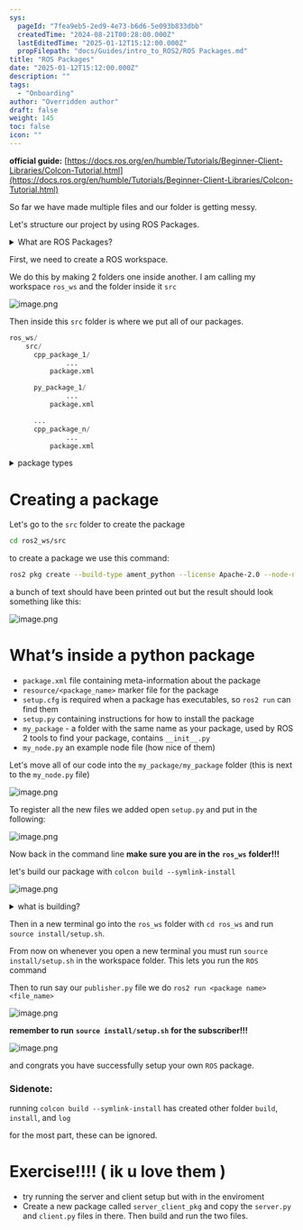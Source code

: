 ```yaml
---
sys:
  pageId: "7fea9eb5-2ed9-4e73-b6d6-5e093b833dbb"
  createdTime: "2024-08-21T00:28:00.000Z"
  lastEditedTime: "2025-01-12T15:12:00.000Z"
  propFilepath: "docs/Guides/intro_to_ROS2/ROS Packages.md"
title: "ROS Packages"
date: "2025-01-12T15:12:00.000Z"
description: ""
tags:
  - "Onboarding"
author: "Overridden author"
draft: false
weight: 145
toc: false
icon: ""
---
```


**official guide:** [https://docs.ros.org/en/humble/Tutorials/Beginner-Client-Libraries/Colcon-Tutorial.html](https://docs.ros.org/en/humble/Tutorials/Beginner-Client-Libraries/Colcon-Tutorial.html)

So far we have made multiple files and our folder is getting messy.

Let's structure our project by using ROS Packages.

<details>

<summary>What are ROS Packages?</summary>

ROS Packages are, as the name implies, packages of code that are highly sharable between ROS developers.

They consist of a folder, `package.xml` file, and source code

```python
      cpp_package_1/
		      ... imagine much code files here ..
          package.xml
```

</details>

First, we need to create a ROS workspace.

We do this by making 2 folders one inside another. I am calling my workspace `ros_ws` and the folder inside it `src`

![image.png](https://prod-files-secure.s3.us-west-2.amazonaws.com/d518164a-d88e-44d1-a4ee-3adb3bd8bce0/70706947-fd18-4537-a67b-e12946812d31/image.png?X-Amz-Algorithm=AWS4-HMAC-SHA256&X-Amz-Content-Sha256=UNSIGNED-PAYLOAD&X-Amz-Credential=ASIAZI2LB466QWDQ5OFE%2F20250226%2Fus-west-2%2Fs3%2Faws4_request&X-Amz-Date=20250226T041042Z&X-Amz-Expires=3600&X-Amz-Security-Token=IQoJb3JpZ2luX2VjEBwaCXVzLXdlc3QtMiJGMEQCIHFtg2THDurhOGo2f72KWuaHUUL7fvgSJssLrlye6WLhAiBSERFPp0RfJlGqzjiKjqNrptRIBUBJbFH6ABHZUaKBoyr%2FAwhVEAAaDDYzNzQyMzE4MzgwNSIMlFY0iEP0yuKnplFWKtwDgmbB5yhLKrVVB4jAP%2B83JWz15SBGLhAzNtw6MZTn6dyqC22e9dYOpykUBmvJsg6amf62rYol1szSaVb6GJsCsw5%2FmXxI7WEensCSEfCv1DzQN5AsPrjYfS3kLuXUeXLf%2BNV6%2FjHsXJrivO9sVG9ONXjSwNHgBV07tGDieJJI0B7PMS4IUG44Y834oeFEPxoKhC6VFuamS6aJ5oVPzmxRX0AUBsGRztlROkKoS7fWtDckBPD2OZofNmblnWwa6KklCL1%2FzsnlHDhtT7Vrt%2F69r%2FRIkT6Yw0VDr6Uo9%2BFRGdpwsSw7KDqc72M1JUl5P1pZKhbOtRmde7kYzLTxES9t90%2FubmeBtA7AFrjYlk5%2B5u1H%2B8s7f9FPcLelK%2FLpstCcFpH4RMzNnq1doXAudvsBH7oslq4y2Oqk0uNZ6OLg%2FcT3%2BHsuKKnwekoVKOPEnGUu3FK%2F0GyG2gjL8OUJPjuCuz8p%2FtiqbNMF5S3HRWRu8dLBx2RRSxUv%2BmSpisUvs4NgndHgc9FemovNxX3bY8Oku8Rp7I3i0GzcnVMxyp3ftNvgfbsCDODYk8aqkFcHCL0k8rF4oGr8IfFwPi34XqEA9r%2FCeP3NdtMAJAdrdkns3gxtJK4wKegjLP%2FrNrEwzp76vQY6pgFusliBxj9UJvl6OBBO9DsQ9BTyxyWQqksm8OGewMYETH2%2Bx7mE1TVKmCACpQ27mbr3jkT8cjsY0Ca7PH0IAwuXp61S8EDeuXMmwmvgP%2BkzV88cMZDhq%2BUKSKQRYVnSZ7Wq0vfZHT838QWr1A%2Bb0iB%2FPvECzmk2dnemahaspbGPHuO1N3CIq%2FYOd%2Fw4OlFfL0aJqs3qxg7VI785IBDpyoB5M%2BwOy46V&X-Amz-Signature=db5434b30612534d52360934ace70ece623f90a124f8ca10a87a1702f0e77beb&X-Amz-SignedHeaders=host&x-id=GetObject)

Then inside this `src` folder is where we put all of our packages.

```python
ros_ws/
    src/
      cpp_package_1/
		      ...
          package.xml

      py_package_1/
		      ...
          package.xml

      ...
      cpp_package_n/
		      ...
          package.xml

```

<details>

<summary>package types</summary>

packages can be either `C++` or python.

the intern file structure is different for each but for this guide we will stick to creating python packages

</details>

# Creating a package

Let's go to the `src` folder to create the package

```bash
cd ros2_ws/src
```

to create a package we use this command:

```bash
ros2 pkg create --build-type ament_python --license Apache-2.0 --node-name my_node my_package
```

a bunch of text should have been printed out but the result should look something like this:

![image.png](https://prod-files-secure.s3.us-west-2.amazonaws.com/d518164a-d88e-44d1-a4ee-3adb3bd8bce0/e6cf1e3f-8512-4a3e-b131-079f800bf3e8/image.png?X-Amz-Algorithm=AWS4-HMAC-SHA256&X-Amz-Content-Sha256=UNSIGNED-PAYLOAD&X-Amz-Credential=ASIAZI2LB466QWDQ5OFE%2F20250226%2Fus-west-2%2Fs3%2Faws4_request&X-Amz-Date=20250226T041042Z&X-Amz-Expires=3600&X-Amz-Security-Token=IQoJb3JpZ2luX2VjEBwaCXVzLXdlc3QtMiJGMEQCIHFtg2THDurhOGo2f72KWuaHUUL7fvgSJssLrlye6WLhAiBSERFPp0RfJlGqzjiKjqNrptRIBUBJbFH6ABHZUaKBoyr%2FAwhVEAAaDDYzNzQyMzE4MzgwNSIMlFY0iEP0yuKnplFWKtwDgmbB5yhLKrVVB4jAP%2B83JWz15SBGLhAzNtw6MZTn6dyqC22e9dYOpykUBmvJsg6amf62rYol1szSaVb6GJsCsw5%2FmXxI7WEensCSEfCv1DzQN5AsPrjYfS3kLuXUeXLf%2BNV6%2FjHsXJrivO9sVG9ONXjSwNHgBV07tGDieJJI0B7PMS4IUG44Y834oeFEPxoKhC6VFuamS6aJ5oVPzmxRX0AUBsGRztlROkKoS7fWtDckBPD2OZofNmblnWwa6KklCL1%2FzsnlHDhtT7Vrt%2F69r%2FRIkT6Yw0VDr6Uo9%2BFRGdpwsSw7KDqc72M1JUl5P1pZKhbOtRmde7kYzLTxES9t90%2FubmeBtA7AFrjYlk5%2B5u1H%2B8s7f9FPcLelK%2FLpstCcFpH4RMzNnq1doXAudvsBH7oslq4y2Oqk0uNZ6OLg%2FcT3%2BHsuKKnwekoVKOPEnGUu3FK%2F0GyG2gjL8OUJPjuCuz8p%2FtiqbNMF5S3HRWRu8dLBx2RRSxUv%2BmSpisUvs4NgndHgc9FemovNxX3bY8Oku8Rp7I3i0GzcnVMxyp3ftNvgfbsCDODYk8aqkFcHCL0k8rF4oGr8IfFwPi34XqEA9r%2FCeP3NdtMAJAdrdkns3gxtJK4wKegjLP%2FrNrEwzp76vQY6pgFusliBxj9UJvl6OBBO9DsQ9BTyxyWQqksm8OGewMYETH2%2Bx7mE1TVKmCACpQ27mbr3jkT8cjsY0Ca7PH0IAwuXp61S8EDeuXMmwmvgP%2BkzV88cMZDhq%2BUKSKQRYVnSZ7Wq0vfZHT838QWr1A%2Bb0iB%2FPvECzmk2dnemahaspbGPHuO1N3CIq%2FYOd%2Fw4OlFfL0aJqs3qxg7VI785IBDpyoB5M%2BwOy46V&X-Amz-Signature=abc24069f09954cc67c8e7d5364448a32f57eb4a1bc841846323edb859f7f60e&X-Amz-SignedHeaders=host&x-id=GetObject)

# What’s inside a python package

- `package.xml` file containing meta-information about the package
- `resource/<package_name>` marker file for the package
- `setup.cfg` is required when a package has executables, so `ros2 run` can find them
- `setup.py` containing instructions for how to install the package
- `my_package` - a folder with the same name as your package, used by ROS 2 tools to find your package, contains `__init__.py`
- `my_node.py` an example node file (how nice of them)

Let's move all of our code into the `my_package/my_package` folder (this is next to the `my_node.py` file)

![image.png](https://prod-files-secure.s3.us-west-2.amazonaws.com/d518164a-d88e-44d1-a4ee-3adb3bd8bce0/9ce58f11-0da9-4d3e-b86d-506a9685d378/image.png?X-Amz-Algorithm=AWS4-HMAC-SHA256&X-Amz-Content-Sha256=UNSIGNED-PAYLOAD&X-Amz-Credential=ASIAZI2LB466QWDQ5OFE%2F20250226%2Fus-west-2%2Fs3%2Faws4_request&X-Amz-Date=20250226T041042Z&X-Amz-Expires=3600&X-Amz-Security-Token=IQoJb3JpZ2luX2VjEBwaCXVzLXdlc3QtMiJGMEQCIHFtg2THDurhOGo2f72KWuaHUUL7fvgSJssLrlye6WLhAiBSERFPp0RfJlGqzjiKjqNrptRIBUBJbFH6ABHZUaKBoyr%2FAwhVEAAaDDYzNzQyMzE4MzgwNSIMlFY0iEP0yuKnplFWKtwDgmbB5yhLKrVVB4jAP%2B83JWz15SBGLhAzNtw6MZTn6dyqC22e9dYOpykUBmvJsg6amf62rYol1szSaVb6GJsCsw5%2FmXxI7WEensCSEfCv1DzQN5AsPrjYfS3kLuXUeXLf%2BNV6%2FjHsXJrivO9sVG9ONXjSwNHgBV07tGDieJJI0B7PMS4IUG44Y834oeFEPxoKhC6VFuamS6aJ5oVPzmxRX0AUBsGRztlROkKoS7fWtDckBPD2OZofNmblnWwa6KklCL1%2FzsnlHDhtT7Vrt%2F69r%2FRIkT6Yw0VDr6Uo9%2BFRGdpwsSw7KDqc72M1JUl5P1pZKhbOtRmde7kYzLTxES9t90%2FubmeBtA7AFrjYlk5%2B5u1H%2B8s7f9FPcLelK%2FLpstCcFpH4RMzNnq1doXAudvsBH7oslq4y2Oqk0uNZ6OLg%2FcT3%2BHsuKKnwekoVKOPEnGUu3FK%2F0GyG2gjL8OUJPjuCuz8p%2FtiqbNMF5S3HRWRu8dLBx2RRSxUv%2BmSpisUvs4NgndHgc9FemovNxX3bY8Oku8Rp7I3i0GzcnVMxyp3ftNvgfbsCDODYk8aqkFcHCL0k8rF4oGr8IfFwPi34XqEA9r%2FCeP3NdtMAJAdrdkns3gxtJK4wKegjLP%2FrNrEwzp76vQY6pgFusliBxj9UJvl6OBBO9DsQ9BTyxyWQqksm8OGewMYETH2%2Bx7mE1TVKmCACpQ27mbr3jkT8cjsY0Ca7PH0IAwuXp61S8EDeuXMmwmvgP%2BkzV88cMZDhq%2BUKSKQRYVnSZ7Wq0vfZHT838QWr1A%2Bb0iB%2FPvECzmk2dnemahaspbGPHuO1N3CIq%2FYOd%2Fw4OlFfL0aJqs3qxg7VI785IBDpyoB5M%2BwOy46V&X-Amz-Signature=b963d6c1dce9602763035ccfe37e5b4aae4b86333db946de572a3dadd01d8b3b&X-Amz-SignedHeaders=host&x-id=GetObject)

To register all the new files we added open `setup.py` and put in the following:

![image.png](https://prod-files-secure.s3.us-west-2.amazonaws.com/d518164a-d88e-44d1-a4ee-3adb3bd8bce0/1cd7c262-4cae-4496-9d75-c178537d24a2/image.png?X-Amz-Algorithm=AWS4-HMAC-SHA256&X-Amz-Content-Sha256=UNSIGNED-PAYLOAD&X-Amz-Credential=ASIAZI2LB466QWDQ5OFE%2F20250226%2Fus-west-2%2Fs3%2Faws4_request&X-Amz-Date=20250226T041042Z&X-Amz-Expires=3600&X-Amz-Security-Token=IQoJb3JpZ2luX2VjEBwaCXVzLXdlc3QtMiJGMEQCIHFtg2THDurhOGo2f72KWuaHUUL7fvgSJssLrlye6WLhAiBSERFPp0RfJlGqzjiKjqNrptRIBUBJbFH6ABHZUaKBoyr%2FAwhVEAAaDDYzNzQyMzE4MzgwNSIMlFY0iEP0yuKnplFWKtwDgmbB5yhLKrVVB4jAP%2B83JWz15SBGLhAzNtw6MZTn6dyqC22e9dYOpykUBmvJsg6amf62rYol1szSaVb6GJsCsw5%2FmXxI7WEensCSEfCv1DzQN5AsPrjYfS3kLuXUeXLf%2BNV6%2FjHsXJrivO9sVG9ONXjSwNHgBV07tGDieJJI0B7PMS4IUG44Y834oeFEPxoKhC6VFuamS6aJ5oVPzmxRX0AUBsGRztlROkKoS7fWtDckBPD2OZofNmblnWwa6KklCL1%2FzsnlHDhtT7Vrt%2F69r%2FRIkT6Yw0VDr6Uo9%2BFRGdpwsSw7KDqc72M1JUl5P1pZKhbOtRmde7kYzLTxES9t90%2FubmeBtA7AFrjYlk5%2B5u1H%2B8s7f9FPcLelK%2FLpstCcFpH4RMzNnq1doXAudvsBH7oslq4y2Oqk0uNZ6OLg%2FcT3%2BHsuKKnwekoVKOPEnGUu3FK%2F0GyG2gjL8OUJPjuCuz8p%2FtiqbNMF5S3HRWRu8dLBx2RRSxUv%2BmSpisUvs4NgndHgc9FemovNxX3bY8Oku8Rp7I3i0GzcnVMxyp3ftNvgfbsCDODYk8aqkFcHCL0k8rF4oGr8IfFwPi34XqEA9r%2FCeP3NdtMAJAdrdkns3gxtJK4wKegjLP%2FrNrEwzp76vQY6pgFusliBxj9UJvl6OBBO9DsQ9BTyxyWQqksm8OGewMYETH2%2Bx7mE1TVKmCACpQ27mbr3jkT8cjsY0Ca7PH0IAwuXp61S8EDeuXMmwmvgP%2BkzV88cMZDhq%2BUKSKQRYVnSZ7Wq0vfZHT838QWr1A%2Bb0iB%2FPvECzmk2dnemahaspbGPHuO1N3CIq%2FYOd%2Fw4OlFfL0aJqs3qxg7VI785IBDpyoB5M%2BwOy46V&X-Amz-Signature=31c9348aa01919925420f1e88952ba76379e7ccec293678d845a1d6875cc725d&X-Amz-SignedHeaders=host&x-id=GetObject)

Now back in the command line **make sure you are in the** **`ros_ws`** **folder!!!**

let's build our package with `colcon build --symlink-install`

![image.png](https://prod-files-secure.s3.us-west-2.amazonaws.com/d518164a-d88e-44d1-a4ee-3adb3bd8bce0/2f2a0d27-b173-48fd-b189-5f5c0ce65619/image.png?X-Amz-Algorithm=AWS4-HMAC-SHA256&X-Amz-Content-Sha256=UNSIGNED-PAYLOAD&X-Amz-Credential=ASIAZI2LB466QWDQ5OFE%2F20250226%2Fus-west-2%2Fs3%2Faws4_request&X-Amz-Date=20250226T041042Z&X-Amz-Expires=3600&X-Amz-Security-Token=IQoJb3JpZ2luX2VjEBwaCXVzLXdlc3QtMiJGMEQCIHFtg2THDurhOGo2f72KWuaHUUL7fvgSJssLrlye6WLhAiBSERFPp0RfJlGqzjiKjqNrptRIBUBJbFH6ABHZUaKBoyr%2FAwhVEAAaDDYzNzQyMzE4MzgwNSIMlFY0iEP0yuKnplFWKtwDgmbB5yhLKrVVB4jAP%2B83JWz15SBGLhAzNtw6MZTn6dyqC22e9dYOpykUBmvJsg6amf62rYol1szSaVb6GJsCsw5%2FmXxI7WEensCSEfCv1DzQN5AsPrjYfS3kLuXUeXLf%2BNV6%2FjHsXJrivO9sVG9ONXjSwNHgBV07tGDieJJI0B7PMS4IUG44Y834oeFEPxoKhC6VFuamS6aJ5oVPzmxRX0AUBsGRztlROkKoS7fWtDckBPD2OZofNmblnWwa6KklCL1%2FzsnlHDhtT7Vrt%2F69r%2FRIkT6Yw0VDr6Uo9%2BFRGdpwsSw7KDqc72M1JUl5P1pZKhbOtRmde7kYzLTxES9t90%2FubmeBtA7AFrjYlk5%2B5u1H%2B8s7f9FPcLelK%2FLpstCcFpH4RMzNnq1doXAudvsBH7oslq4y2Oqk0uNZ6OLg%2FcT3%2BHsuKKnwekoVKOPEnGUu3FK%2F0GyG2gjL8OUJPjuCuz8p%2FtiqbNMF5S3HRWRu8dLBx2RRSxUv%2BmSpisUvs4NgndHgc9FemovNxX3bY8Oku8Rp7I3i0GzcnVMxyp3ftNvgfbsCDODYk8aqkFcHCL0k8rF4oGr8IfFwPi34XqEA9r%2FCeP3NdtMAJAdrdkns3gxtJK4wKegjLP%2FrNrEwzp76vQY6pgFusliBxj9UJvl6OBBO9DsQ9BTyxyWQqksm8OGewMYETH2%2Bx7mE1TVKmCACpQ27mbr3jkT8cjsY0Ca7PH0IAwuXp61S8EDeuXMmwmvgP%2BkzV88cMZDhq%2BUKSKQRYVnSZ7Wq0vfZHT838QWr1A%2Bb0iB%2FPvECzmk2dnemahaspbGPHuO1N3CIq%2FYOd%2Fw4OlFfL0aJqs3qxg7VI785IBDpyoB5M%2BwOy46V&X-Amz-Signature=da1b41f2597651bd40efe052543f9afcb541550d6223c012e6b711be1fc648e0&X-Amz-SignedHeaders=host&x-id=GetObject)

<details>

<summary>what is building?</summary>

if you are a CS major at Rose-Hulman you will learn the answer to this in CSSE132

but TLDR; is it combines all the code files into one program that can be run easily 

</details>

Then in a new terminal go into the `ros_ws` folder with `cd ros_ws` and run `source install/setup.sh`. 

From now on whenever you open a new terminal you must run `source install/setup.sh` in the workspace folder. This lets you run the `ROS` command

Then to run say our `publisher.py` file we do `ros2 run <package name> <file_name>`

![image.png](https://prod-files-secure.s3.us-west-2.amazonaws.com/d518164a-d88e-44d1-a4ee-3adb3bd8bce0/4f4b1219-3a44-4632-aa0a-ce3471699f59/image.png?X-Amz-Algorithm=AWS4-HMAC-SHA256&X-Amz-Content-Sha256=UNSIGNED-PAYLOAD&X-Amz-Credential=ASIAZI2LB466QWDQ5OFE%2F20250226%2Fus-west-2%2Fs3%2Faws4_request&X-Amz-Date=20250226T041042Z&X-Amz-Expires=3600&X-Amz-Security-Token=IQoJb3JpZ2luX2VjEBwaCXVzLXdlc3QtMiJGMEQCIHFtg2THDurhOGo2f72KWuaHUUL7fvgSJssLrlye6WLhAiBSERFPp0RfJlGqzjiKjqNrptRIBUBJbFH6ABHZUaKBoyr%2FAwhVEAAaDDYzNzQyMzE4MzgwNSIMlFY0iEP0yuKnplFWKtwDgmbB5yhLKrVVB4jAP%2B83JWz15SBGLhAzNtw6MZTn6dyqC22e9dYOpykUBmvJsg6amf62rYol1szSaVb6GJsCsw5%2FmXxI7WEensCSEfCv1DzQN5AsPrjYfS3kLuXUeXLf%2BNV6%2FjHsXJrivO9sVG9ONXjSwNHgBV07tGDieJJI0B7PMS4IUG44Y834oeFEPxoKhC6VFuamS6aJ5oVPzmxRX0AUBsGRztlROkKoS7fWtDckBPD2OZofNmblnWwa6KklCL1%2FzsnlHDhtT7Vrt%2F69r%2FRIkT6Yw0VDr6Uo9%2BFRGdpwsSw7KDqc72M1JUl5P1pZKhbOtRmde7kYzLTxES9t90%2FubmeBtA7AFrjYlk5%2B5u1H%2B8s7f9FPcLelK%2FLpstCcFpH4RMzNnq1doXAudvsBH7oslq4y2Oqk0uNZ6OLg%2FcT3%2BHsuKKnwekoVKOPEnGUu3FK%2F0GyG2gjL8OUJPjuCuz8p%2FtiqbNMF5S3HRWRu8dLBx2RRSxUv%2BmSpisUvs4NgndHgc9FemovNxX3bY8Oku8Rp7I3i0GzcnVMxyp3ftNvgfbsCDODYk8aqkFcHCL0k8rF4oGr8IfFwPi34XqEA9r%2FCeP3NdtMAJAdrdkns3gxtJK4wKegjLP%2FrNrEwzp76vQY6pgFusliBxj9UJvl6OBBO9DsQ9BTyxyWQqksm8OGewMYETH2%2Bx7mE1TVKmCACpQ27mbr3jkT8cjsY0Ca7PH0IAwuXp61S8EDeuXMmwmvgP%2BkzV88cMZDhq%2BUKSKQRYVnSZ7Wq0vfZHT838QWr1A%2Bb0iB%2FPvECzmk2dnemahaspbGPHuO1N3CIq%2FYOd%2Fw4OlFfL0aJqs3qxg7VI785IBDpyoB5M%2BwOy46V&X-Amz-Signature=ec1c8836f26baedc7b65716a4adb8ca6f8db56f6f7d13bac3cc4cbc27f9ba5af&X-Amz-SignedHeaders=host&x-id=GetObject)

**remember to run** **`source install/setup.sh`** **for the subscriber!!!**

![image.png](https://prod-files-secure.s3.us-west-2.amazonaws.com/d518164a-d88e-44d1-a4ee-3adb3bd8bce0/02121119-dad4-49ec-8356-c956108b4243/image.png?X-Amz-Algorithm=AWS4-HMAC-SHA256&X-Amz-Content-Sha256=UNSIGNED-PAYLOAD&X-Amz-Credential=ASIAZI2LB466QWDQ5OFE%2F20250226%2Fus-west-2%2Fs3%2Faws4_request&X-Amz-Date=20250226T041042Z&X-Amz-Expires=3600&X-Amz-Security-Token=IQoJb3JpZ2luX2VjEBwaCXVzLXdlc3QtMiJGMEQCIHFtg2THDurhOGo2f72KWuaHUUL7fvgSJssLrlye6WLhAiBSERFPp0RfJlGqzjiKjqNrptRIBUBJbFH6ABHZUaKBoyr%2FAwhVEAAaDDYzNzQyMzE4MzgwNSIMlFY0iEP0yuKnplFWKtwDgmbB5yhLKrVVB4jAP%2B83JWz15SBGLhAzNtw6MZTn6dyqC22e9dYOpykUBmvJsg6amf62rYol1szSaVb6GJsCsw5%2FmXxI7WEensCSEfCv1DzQN5AsPrjYfS3kLuXUeXLf%2BNV6%2FjHsXJrivO9sVG9ONXjSwNHgBV07tGDieJJI0B7PMS4IUG44Y834oeFEPxoKhC6VFuamS6aJ5oVPzmxRX0AUBsGRztlROkKoS7fWtDckBPD2OZofNmblnWwa6KklCL1%2FzsnlHDhtT7Vrt%2F69r%2FRIkT6Yw0VDr6Uo9%2BFRGdpwsSw7KDqc72M1JUl5P1pZKhbOtRmde7kYzLTxES9t90%2FubmeBtA7AFrjYlk5%2B5u1H%2B8s7f9FPcLelK%2FLpstCcFpH4RMzNnq1doXAudvsBH7oslq4y2Oqk0uNZ6OLg%2FcT3%2BHsuKKnwekoVKOPEnGUu3FK%2F0GyG2gjL8OUJPjuCuz8p%2FtiqbNMF5S3HRWRu8dLBx2RRSxUv%2BmSpisUvs4NgndHgc9FemovNxX3bY8Oku8Rp7I3i0GzcnVMxyp3ftNvgfbsCDODYk8aqkFcHCL0k8rF4oGr8IfFwPi34XqEA9r%2FCeP3NdtMAJAdrdkns3gxtJK4wKegjLP%2FrNrEwzp76vQY6pgFusliBxj9UJvl6OBBO9DsQ9BTyxyWQqksm8OGewMYETH2%2Bx7mE1TVKmCACpQ27mbr3jkT8cjsY0Ca7PH0IAwuXp61S8EDeuXMmwmvgP%2BkzV88cMZDhq%2BUKSKQRYVnSZ7Wq0vfZHT838QWr1A%2Bb0iB%2FPvECzmk2dnemahaspbGPHuO1N3CIq%2FYOd%2Fw4OlFfL0aJqs3qxg7VI785IBDpyoB5M%2BwOy46V&X-Amz-Signature=9211326b6e441727a8aea8ad33e4eb770fa7d56f479ebc24c0657b2f80f8a3fc&X-Amz-SignedHeaders=host&x-id=GetObject)

and congrats you have successfully setup your own `ROS` package.

### Sidenote:

running `colcon build --symlink-install` has created other folder `build`, `install`, and `log`

for the most part, these can be ignored.

# Exercise!!!! ( ik u love them )

- try running the server and client setup but with in the enviroment
- Create a new package called `server_client_pkg` and copy the `server.py` and `client.py` files in there. Then build and run the two files.
